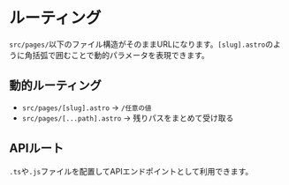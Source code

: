 # ルーティング

`src/pages/`以下のファイル構造がそのままURLになります。`[slug].astro`のように角括弧で囲むことで動的パラメータを表現できます。

## 動的ルーティング
- `src/pages/[slug].astro` → `/任意の値`
- `src/pages/[...path].astro` → 残りパスをまとめて受け取る

## APIルート
`.ts`や`.js`ファイルを配置してAPIエンドポイントとして利用できます。
